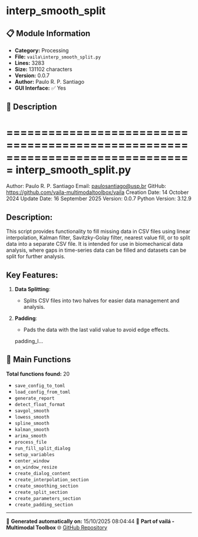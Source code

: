# interp_smooth_split

## 📋 Module Information

- **Category:** Processing
- **File:** `vaila\interp_smooth_split.py`
- **Lines:** 3283
- **Size:** 131102 characters
- **Version:** 0.0.7
- **Author:** Paulo R. P. Santiago
- **GUI Interface:** ✅ Yes

## 📖 Description


===============================================================================
interp_smooth_split.py
===============================================================================
Author: Paulo R. P. Santiago
Email: paulosantiago@usp.br
GitHub: https://github.com/vaila-multimodaltoolbox/vaila
Creation Date: 14 October 2024
Update Date: 16 September 2025
Version: 0.0.7
Python Version: 3.12.9

Description:
------------
This script provides functionality to fill missing data in CSV files using
linear interpolation, Kalman filter, Savitzky-Golay filter, nearest value fill,
or to split data into a separate CSV file. It is intended for use in biomechanical
data analysis, where gaps in time-series data can be filled and datasets can be
split for further analysis.

Key Features:
-------------
1. **Data Splitting**:
   - Splits CSV files into two halves for easier data management and analysis.
2. **Padding**:
   - Pads the data with the last valid value to avoid edge effects.

    padding_l...

## 🔧 Main Functions

**Total functions found:** 20

- `save_config_to_toml`
- `load_config_from_toml`
- `generate_report`
- `detect_float_format`
- `savgol_smooth`
- `lowess_smooth`
- `spline_smooth`
- `kalman_smooth`
- `arima_smooth`
- `process_file`
- `run_fill_split_dialog`
- `setup_variables`
- `center_window`
- `on_window_resize`
- `create_dialog_content`
- `create_interpolation_section`
- `create_smoothing_section`
- `create_split_section`
- `create_parameters_section`
- `create_padding_section`




---

📅 **Generated automatically on:** 15/10/2025 08:04:44
🔗 **Part of vailá - Multimodal Toolbox**
🌐 [GitHub Repository](https://github.com/vaila-multimodaltoolbox/vaila)
